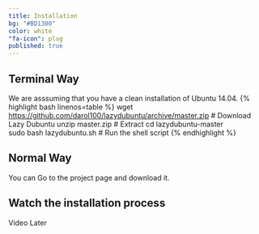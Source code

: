 ```yaml
---
title: Installation
bg: "#BD1300"
color: white
"fa-icon": plug
published: true
---
```


## Terminal Way

We are asssuming that you have a clean installation of Ubuntu 14.04. 
{% highlight bash linenos=table %}
wget https://github.com/darol100/lazydubuntu/archive/master.zip # Download Lazy Dubuntu
unzip master.zip  # Extract
cd lazydubuntu-master  
sudo bash lazydubuntu.sh  # Run the shell script
{% endhighlight %}

## Normal Way

You can Go to the project page and download it.


## Watch the installation process

Video Later